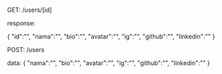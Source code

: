 GET: /users/[id]

response:

{
  "id":"",
  "nama":"",
  "bio":"",
  "avatar":"",
  "ig":"",
  "github":"",
  "linkedin":""
}

POST: /users

data:
{
  "nama":"",
  "bio":"",
  "avatar":"",
  "ig":"",
  "github":"",
  "linkedin":""
}
